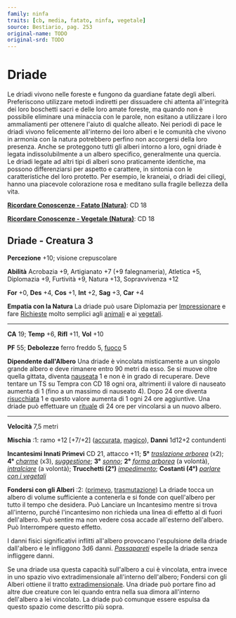 ```yaml
---
family: ninfa
traits: [cb, media, fatato, ninfa, vegetale]
source: Bestiario, pag. 253
original-name: TODO
original-srd: TODO
---
```


# Driade

Le driadi vivono nelle foreste e fungono da guardiane fatate degli alberi.
Preferiscono utilizzare metodi indiretti per dissuadere chi attenta
all'integrità dei loro boschetti sacri e delle loro amate foreste, ma quando non
è possibile eliminare una minaccia con le parole, non esitano a utilizzare i
loro ammaliamenti per ottenere l'aiuto di qualche alleato. Nei periodi di pace
le driadi vivono felicemente all'interno dei loro alberi e le comunità che
vivono in armonia con la natura potrebbero perfino non accorgersi della loro
presenza. Anche se proteggono tutti gli alberi intorno a loro, ogni driade è
legata indissolubilmente a un albero specifico, generalmente una quercia. Le
driadi legate ad altri tipi di alberi sono praticamente identiche, ma possono
differenziarsi per aspetto e carattere, in sintonia con le caratteristiche del
loro protetto. Per esempio, le kraneiai, o driadi dei ciliegi, hanno una
piacevole colorazione rosa e meditano sulla fragile bellezza della vita.

**[Ricordare Conoscenze - Fatato (Natura)](/azioni/ricordare-conoscenze)**: CD
18

**[Ricordare Conoscenze - Vegetale (Natura)](/azioni/ricordare-conoscenze)**: CD
18

## Driade - Creatura 3

**Percezione** +10; visione crepuscolare

**Abilità** Acrobazia +9, Artigianato +7 (+9 falegnameria), Atletica +5,
Diplomazia +9, Furtività +9, Natura +13, Sopravvivenza +12

**For** +0, **Des** +4, **Cos** +1, **Int** +2, **Sag** +3, **Car** +4

**Empatia con la Natura** La driade può usare Diplomazia per
[Impressionare](/azioni/impressionare) e fare [Richieste](/azioni/richiedere)
molto semplici agli [animali](/tratti/animale) e ai
[vegetali](/tratti/vegetale).

---

**CA** 19; **Temp** +6, **Rifl** +11, **Vol** +10

**PF** 55; **Debolezze** ferro freddo 5, [fuoco](/tratti/fuoco) 5

**Dipendente dall'Albero** Una driade è vincolata misticamente a un singolo
grande albero e deve rimanere entro 90 metri da esso. Se si muove oltre quella
gittata, diventa [nauseata](/condizioni/nauseato) 1 e non è in grado di
recuperare. Deve tentare un TS su Tempra con CD 18 ogni ora, altrimenti il
valore di nauseato aumenta di 1 (fino a un massimo di nauseato 4). Dopo 24 ore
diventa [risucchiata](/condizioni/risucchiato) 1 e questo valore aumenta di 1
ogni 24 ore aggiuntive. Una driade può effettuare un
[rituale](/incantesimi/rituali) di 24 ore per vincolarsi a un nuovo albero.

---

**Velocità** 7,5 metri

**Mischia** :1: ramo +12 \[+7/+2] ([accurata](/tratti/accurata),
[magico](/tratti/magico)), **Danni** 1d12+2 contundenti

**Incantesimi Innati Primevi** CD 21, attacco +11; **5°**
_[traslazione arborea](/incantesimi/traslazione-arborea)_ (x2); **4°**
_[charme](/incantesimi/charme)_ (x3), _[suggestione](/incantesimi/suggestione)_;
**3°** _[sonno](/incantesimi/sonno)_; **2°**
_[forma arborea](/incantesimi/forma-arborea)_ (a volontà),
_[intralciare](/incantesimi/intralciare)_ (a volontà); **Trucchetti (2°)**
_[impedimento](/incantesimi/impedimento)_; **Costanti (4°)**
_[parlare con i vegetali](/incantesimi/parlare-con-i-vegetali)_

**Fondersi con gli Alberi** :2: ([primevo](/tratti/primevo),
[trasmutazione](/tratti/trasmutazione)) La driade tocca un albero di volume
sufficiente a contenerla e si fonde con quell'albero per tutto il tempo che
desidera. Può Lanciare un Incantesimo mentre si trova all'interno, purché
l'incantesimo non richieda una linea di effetto al di fuori dell'albero. Può
sentire ma non vedere cosa accade all'esterno dell'albero. Può Interrompere
questo effetto.

I danni fisici significativi inflitti all'albero provocano l'espulsione della
driade dall'albero e le infliggono 3d6 danni.
_[Passapareti](/incantesimi/passapareti)_ espelle la driade senza infliggere
danni.

Se una driade usa questa capacità sull'albero a cui è vincolata, entra invece in
uno spazio vivo extradimensionale all'interno dell'albero; Fondersi con gli
Alberi ottiene il tratto [extradimensionale](/tratti/extradimensionale). Una
driade può portare fino ad altre due creature con lei quando entra nella sua
dimora all'interno dell'albero a lei vincolato. La driade può comunque essere
espulsa da questo spazio come descritto più sopra.

